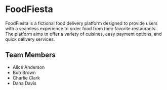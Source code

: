 # FoodFiesta
FoodFiesta is a fictional food delivery platform designed to provide users with a seamless experience to order food from their favorite restaurants. The platform aims to offer a variety of cuisines, easy payment options, and quick delivery services.

## Team Members
- Alice Anderson
- Bob Brown
- Charlie Clark
- Dana Davis

